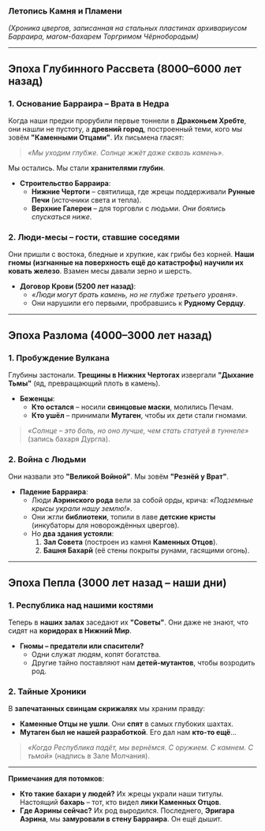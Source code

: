 ### **Летопись Камня и Пламени**  
*(Хроника цвергов, записанная на стальных пластинах архивариусом Барраира, магом-бахарем Торгримом Чёрнобородым)*  

---

## **Эпоха Глубинного Рассвета (8000–6000 лет назад)**  

### **1. Основание Барраира – Врата в Недра**  
Когда наши предки прорубили первые тоннели в **Драконьем Хребте**, они нашли не пустоту, а **древний город**, построенный теми, кого мы зовём **"Каменными Отцами"**. Их письмена гласят:  
> *«Мы уходим глубже. Солнце жжёт даже сквозь камень»*.  

Мы остались. Мы стали **хранителями глубин**.  

- **Строительство Барраира**:  
  - **Нижние Чертоги** – святилища, где жрецы поддерживали **Рунные Печи** (источники света и тепла).  
  - **Верхние Галереи** – для торговли с людьми. *Они боялись спускаться ниже*.  

### **2. Люди-месы – гости, ставшие соседями**  
Они пришли с востока, бледные и хрупкие, как грибы без корней. **Наши гномы (изгнанные на поверхность ещё до катастрофы) научили их ковать железо**. Взамен месы давали зерно и шерсть.  

- **Договор Крови (5200 лет назад)**:  
  - *«Люди могут брать камень, но не глубже третьего уровня»*.  
  - Они нарушили его первыми, пробравшись к **Рудному Сердцу**.  

---

## **Эпоха Разлома (4000–3000 лет назад)**  

### **1. Пробуждение Вулкана**  
Глубины застонали. **Трещины в Нижних Чертогах** извергали **"Дыхание Тьмы"** (яд, превращающий плоть в камень).  

- **Беженцы**:  
  - **Кто остался** – носили **свинцовые маски**, молились Печам.  
  - **Кто ушёл** – принимали **Мутаген**, чтобы их дети стали гномами.  

> *«Солнце – это боль, но оно лучше, чем стать статуей в туннеле»* (запись бахаря Дургла).  

### **2. Война с Людьми**  
Они назвали это **"Великой Войной"**. Мы зовём **"Резнёй у Врат"**.  

- **Падение Барраира**:  
  - Люди **Аэринского рода** вели за собой орды, крича: *«Подземные крысы украли нашу землю!»*.  
  - Они жгли **библиотеки**, топили в лаве **детские кристы** (инкубаторы для новорождённых цвергов).  
  - Но **два здания устояли**:  
    1. **Зал Совета** (построен из камня **Каменных Отцов**).  
    2. **Башня Бахарй** (её стены покрыты рунами, гасящими огонь).  

---

## **Эпоха Пепла (3000 лет назад – наши дни)**  

### **1. Республика над нашими костями**  
Теперь в **наших залах** заседают их **"Советы"**. Они даже не знают, что сидят на **коридорах в Нижний Мир**.  

- **Гномы – предатели или спасители?**  
  - Одни служат людям, копят богатства.  
  - Другие тайно поставляют нам **детей-мутантов**, чтобы возродить род.  

### **2. Тайные Хроники**  
В **запечатанных свинцам скрижалях** мы храним правду:  
- **Каменные Отцы не ушли**. Они **спят** в самых глубоких шахтах.  
- **Мутаген был не нашей разработкой**. Его дал нам **кто-то ещё**...  

> *«Когда Республика падёт, мы вернёмся. С оружием. С камнем. С тьмой»* (надпись в Зале Молчания).  

---  
**Примечания для потомков**:  
- **Кто такие бахари у людей?** Их жрецы украли наши титулы. Настоящий **бахарь** – тот, кто видел **лики Каменных Отцов**.  
- **Где Аэрины сейчас?** Их род выродился. Последнего, **Эригара Аэрина**, мы **замуровали в стену Барраира**. Он ещё дышит.